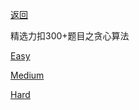 [返回](Doc/Knowledge/算法/LeetCode题解/README.md)

精选力扣300+题目之贪心算法

[Easy](#easy)

[Medium](#medium)

[Hard](#hard)



